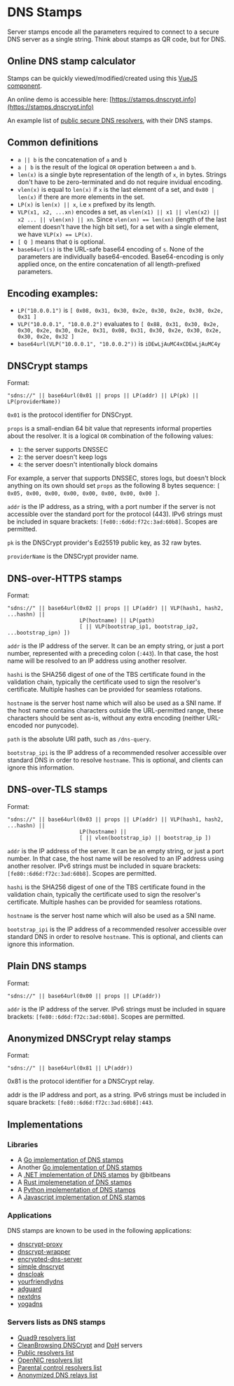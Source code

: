 # DNS Stamps

Server stamps encode all the parameters required to connect to a secure DNS server as a single string.
Think about stamps as QR code, but for DNS.

## Online DNS stamp calculator

Stamps can be quickly viewed/modified/created using this [VueJS component](https://github.com/jedisct1/vue-dnsstamp).

An online demo is accessible here: [https://stamps.dnscrypt.info](https://stamps.dnscrypt.info)

An example list of [public secure DNS resolvers](https://github.com/DNSCrypt/dnscrypt-resolvers/blob/master/v2/public-resolvers.md), with their DNS stamps.

## Common definitions

- `a || b` is the concatenation of `a` and `b`
- `a | b` is the result of the logical `OR` operation between `a` and `b`.
- `len(x)` is a single byte representation of the length of `x`, in bytes. Strings don't have to be zero-terminated and do not require invidual encoding.
- `vlen(x)` is equal to `len(x)` if `x` is the last element of a set, and `0x80 | len(x)` if there are more elements in the set.
- `LP(x)` is `len(x) || x`, i.e `x` prefixed by its length.
- `VLP(x1, x2, ...xn)` encodes a set, as `vlen(x1) || x1 || vlen(x2) || x2 ... || vlen(xn) || xn`. Since `vlen(xn) == len(xn)` (length of the last element doesn't have the high bit set), for a set with a single element, we have `VLP(x) == LP(x)`.
- `[ Q ]` means that `Q` is optional.
- `base64url(s)` is the URL-safe base64 encoding of `s`. None of the parameters are individually base64-encoded. Base64-encoding is only applied once, on the entire concatenation of all length-prefixed parameters.

## Encoding examples:

- `LP("10.0.0.1")` is `[ 0x08, 0x31, 0x30, 0x2e, 0x30, 0x2e, 0x30, 0x2e, 0x31 ]`
- `VLP("10.0.0.1", "10.0.0.2")` evaluates to `[ 0x88, 0x31, 0x30, 0x2e, 0x30, 0x2e, 0x30, 0x2e, 0x31, 0x08, 0x31, 0x30, 0x2e, 0x30, 0x2e, 0x30, 0x2e, 0x32 ]`
- `base64url(VLP("10.0.0.1", "10.0.0.2"))` is `iDEwLjAuMC4xCDEwLjAuMC4y`

## DNSCrypt stamps

Format:

```text
"sdns://" || base64url(0x01 || props || LP(addr) || LP(pk) || LP(providerName))
```

`0x01` is the protocol identifier for DNSCrypt.

`props` is a small-endian 64 bit value that represents informal properties about the resolver. It is a logical `OR` combination of the following values:

- `1`: the server supports DNSSEC
- `2`: the server doesn't keep logs
- `4`: the server doesn't intentionally block domains

For example, a server that supports DNSSEC, stores logs, but doesn't block anything on its own should set `props` as the following 8 bytes sequence: `[ 0x05, 0x00, 0x00, 0x00, 0x00, 0x00, 0x00, 0x00 ]`.

`addr` is the IP address, as a string, with a port number if the server is not accessible over the standard port for the protocol (443).
IPv6 strings must be included in square brackets: `[fe80::6d6d:f72c:3ad:60b8]`. Scopes are permitted.

`pk` is the DNSCrypt provider's Ed25519 public key, as 32 raw bytes.

`providerName` is the DNSCrypt provider name.

## DNS-over-HTTPS stamps

Format:

```text
"sdns://" || base64url(0x02 || props || LP(addr) || VLP(hash1, hash2, ...hashn) ||
                       LP(hostname) || LP(path)
                       [ || VLP(bootstrap_ip1, bootstrap_ip2, ...bootstrap_ipn) ])
```

`addr` is the IP address of the server. It can be an empty string, or just a port number, represented with a preceding colon (`:443`).
In that case, the host name will be resolved to an IP address using another resolver.

`hashi` is the SHA256 digest of one of the TBS certificate found in the validation chain,
typically the certificate used to sign the resolver's certificate. Multiple hashes can
be provided for seamless rotations.

`hostname` is the server host name which will also be used as a SNI name. If the host name contains characters outside the URL-permitted range, these characters should be sent as-is, without any extra encoding (neither URL-encoded nor punycode).

`path` is the absolute URI path, such as `/dns-query`.

`bootstrap_ipi` is the IP address of a recommended resolver accessible over standard DNS
in order to resolve `hostname`. This is optional, and clients can ignore this information.

## DNS-over-TLS stamps

Format:

```text
"sdns://" || base64url(0x03 || props || LP(addr) || VLP(hash1, hash2, ...hashn) ||
                       LP(hostname) ||
                       [ || vlen(bootstrap_ip) || bootstrap_ip ])
```

`addr` is the IP address of the server. It can be an empty string, or just a port number.
In that case, the host name will be resolved to an IP address using another resolver.
IPv6 strings must be included in square brackets: `[fe80::6d6d:f72c:3ad:60b8]`. Scopes are permitted.

`hashi` is the SHA256 digest of one of the TBS certificate found in the validation chain,
typically the certificate used to sign the resolver's certificate.  Multiple hashes can
be provided for seamless rotations.

`hostname` is the server host name which will also be used as a SNI name.

`bootstrap_ipi` is the IP address of a recommended resolver accessible over standard DNS
in order to resolve `hostname`. This is optional, and clients can ignore this information.

## Plain DNS stamps

Format:

```text
"sdns://" || base64url(0x00 || props || LP(addr))
```

`addr` is the IP address of the server. IPv6 strings must be included in square brackets: `[fe80::6d6d:f72c:3ad:60b8]`.
Scopes are permitted.

## Anonymized DNSCrypt relay stamps

Format:

```text
"sdns://" || base64url(0x81 || LP(addr))
```

0x81 is the protocol identifier for a DNSCrypt relay.

addr is the IP address and port, as a string. IPv6 strings must be included in square brackets: `[fe80::6d6d:f72c:3ad:60b8]:443`.

## Implementations

### Libraries

- A [Go implementation of DNS stamps](https://github.com/jedisct1/go-dnsstamps)
- Another [Go implementation of DNS stamps](https://github.com/ameshkov/dnsstamps)
- A [.NET implementation of DNS stamps](https://github.com/bitbeans/DnsCrypt.Toolbox/tree/master/DnsCrypt.Stamps) by @bitbeans
- A [Rust implemenetation of DNS stamps](https://github.com/jedisct1/rust-dnsstamps/)
- A [Python implementation of DNS stamps](https://github.com/chrisss404/python-dnsstamps)
- A [Javascript implementation of DNS stamps](https://github.com/rs/node-dnsstamp)

### Applications

DNS stamps are known to be used in the following applications:

- [dnscrypt-proxy](https://github.com/jedisct1/dnscrypt-proxy)
- [dnscrypt-wrapper](https://github.com/cofyc/dnscrypt-wrapper)
- [encrypted-dns-server](https://github.com/jedisct1/encrypted-dns-server)
- [simple dnscrypt](https://simplednscrypt.org/)
- [dnscloak](https://itunes.apple.com/us/app/dnscloak-dnscrypt-doh-client/id1330471557)
- [yourfriendlydns](https://github.com/softwareengineer1/YourFriendlyDNS)
- [adguard](https://adguard.com)
- [nextdns](https://www.nextdns.io)
- [yogadns](https://yogadns.com)

### Servers lists as DNS stamps

- [Quad9 resolvers list](https://www.quad9.net/quad9-resolvers.md)
- [CleanBrowsing DNSCrypt](https://cleanbrowsing.org/dnscrypt) and [DoH](https://cleanbrowsing.org/dnsoverhttps) servers
- [Public resolvers list](https://download.dnscrypt.info/resolvers-list/v2/public-resolvers.md)
- [OpenNIC resolvers list](https://download.dnscrypt.info/resolvers-list/v2/opennic.md)
- [Parental control resolvers list](https://download.dnscrypt.info/resolvers-list/v2/parental-control.md)
- [Anonymized DNS relays list](https://download.dnscrypt.info/resolvers-list/v2/relays.md)
